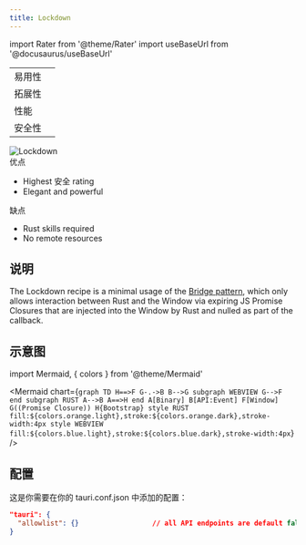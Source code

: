 ```yaml
---
title: Lockdown
---
```


import Rater from '@theme/Rater'
import useBaseUrl from '@docusaurus/useBaseUrl'

<div className="row">
  <div className="col col--4">
    <table>
      <tr>
        <td>易用性</td>
        <td><Rater value="2"/></td>
      </tr>
      <tr>
        <td>拓展性</td>
        <td><Rater value="4"/></td>
      </tr>
      <tr>
        <td>性能</td>
        <td><Rater value="5"/></td>
      </tr>
      <tr>
        <td>安全性</td>
        <td><Rater value="5" color="#fff04d"/></td>
      </tr>
    </table>
  </div>
  <div className="col col--4 pattern-logo">
    <img src={useBaseUrl('img/patterns/Lockdown.png')} alt="Lockdown" />
  </div>
  <div className="col col--4">
    优点
    <ul>
      <li>Highest 安全 rating</li>
      <li>Elegant and powerful</li>
    </ul>
    缺点
    <ul>
      <li>Rust skills required</li>
      <li>No remote resources</li>
    </ul>
  </div>
</div>


## 说明

The Lockdown recipe is a minimal usage of the [Bridge pattern](/docs/usage/patterns/bridge), which only allows interaction between Rust and the Window via expiring JS Promise Closures that are injected into the Window by Rust and nulled as part of the callback.

## 示意图

import Mermaid, { colors } from '@theme/Mermaid'

<Mermaid chart={`graph TD
      H==>F
      G-.->B
      B-->G
      subgraph WEBVIEW
      G-->F
      end
      subgraph RUST
      A-->B
      A==>H
      end
      A[Binary]
      B[API:Event]
      F[Window]
      G((Promise Closure))
      H{Bootstrap}
      style RUST fill:${colors.orange.light},stroke:${colors.orange.dark},stroke-width:4px
      style WEBVIEW fill:${colors.blue.light},stroke:${colors.blue.dark},stroke-width:4px`} />


## 配置

这是你需要在你的 tauri.conf.json 中添加的配置：
```json
"tauri": {
  "allowlist": {}                  // all API endpoints are default false
}
```
